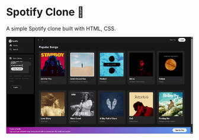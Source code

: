 # Spotify Clone 🎵

A simple Spotify clone built with HTML, CSS.

![Demo](Spotify-Clone/ScreenRecording.gif)
